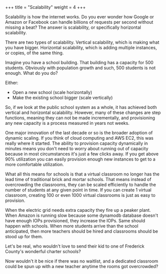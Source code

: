 +++
title = "Scalability"
weight = 4
+++

Scalability is how the internet works. Do you ever wonder how Google or Amazon or Facebook can handle billions of requests per second without missing a beat? The answer is scalability, or specifically horizontal scalability.

There are two types of scalability. Vertical scalability, which is making what you have bigger. Horizontal scalability, which is adding multiple instances, or copies, of the same thing.

Imagine you have a school building. That building has a capacity for 500 students. Obviously with population growth and such, 500 students is not enough. What do you do?

Either:

* Open a new school (scale horizontally)
* Make the existing school bigger (scale vertically)

So, if we look at the public school system as a whole, it has achieved both vertical and horizontal scalability. However, many of these changes are step functions, meaning they can not be made incrementally, and provisioning any new capacity is a process measured in years not weeks.

One major innovation of the last decade or so is the broader adoption of dynamic scaling. If you think of cloud computing and AWS EC2, this was really where it started. The ability to provision capacity dynamically in minutes means you don't need to worry about running out of capacity because in most circumstances it's just a few clicks away. If you get above 90% utilization you can easily provision enough new instances to get to a more comfortable utilization. 

What all this means for schools is that a virtual classroom no longer has the lead time of traditional brick and mortar schools. That means instead of overcrowding the classrooms, they can be scaled efficiently to handle the number of students at any given point in time. If you can create 1 virtual classroom, creating 100 or even 1000 virtual classrooms is just as easy to provision.

When the electric grid needs extra capacity they fire up a peaker plant. When Amazon is running slow because some dynamodb database doesn't have enough IOPs provisioned, they increase the IOPs. Same should happen with schools. When more students arrive than the school anticipated, then more teachers should be hired and classrooms should be stood up for them.

Let's be real, who wouldn't love to send their kid to one of Frederick County's wonderful charter schools? 

Now wouldn't it be nice if there was no waitlist, and a dedicated classroom could be spun up with a new teacher anytime the rooms got overcrowded?
